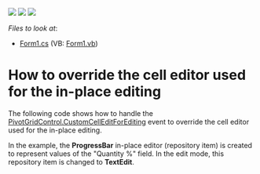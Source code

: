 <!-- default badges list -->
![](https://img.shields.io/endpoint?url=https://codecentral.devexpress.com/api/v1/VersionRange/128582356/21.2.3%2B)
[![](https://img.shields.io/badge/Open_in_DevExpress_Support_Center-FF7200?style=flat-square&logo=DevExpress&logoColor=white)](https://supportcenter.devexpress.com/ticket/details/T515806)
[![](https://img.shields.io/badge/📖_How_to_use_DevExpress_Examples-e9f6fc?style=flat-square)](https://docs.devexpress.com/GeneralInformation/403183)
<!-- default badges end -->
<!-- default file list -->
*Files to look at*:

* [Form1.cs](./CS/PivotGridControl_CustomCellEdit/Form1.cs) (VB: [Form1.vb](./VB/PivotGridControl_CustomCellEdit/Form1.vb))
<!-- default file list end -->
# How to override the cell editor used for the in-place editing


<p>The following code shows how to handle the <a href="https://documentation.devexpress.com/#WindowsForms/DevExpressXtraPivotGridPivotGridControl_CustomCellEditForEditingtopic">PivotGridControl.CustomCellEditForEditing</a> event to override the cell editor used for the in-place editing.</p>
<p>In the example, the <strong>ProgressBar</strong> in-place editor (repository item) is created to represent values of the "Quantity %" field. In the edit mode, this repository item is changed to <strong>TextEdit</strong>.</p>

<br/>


